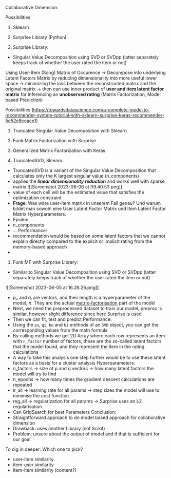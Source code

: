 Collaborative Dimension:


Possibilities
1. Sklearn
2. Surprise Library (Python)

3. Surprise Library:
- Singular Value Decomposition using SVD or SVDpp (latter separately keeps track of whether the user rated the item or not)

Using User-Item (Song) Matrix of Occurence
-> Decompose into underlying Latent Factors Matrix by reducing dimensionality into more useful lower space
-> minimizing the loss between the reconstructed matrix and the original matrix
-> then can use inner product of **user and item latent factor matrix** for inferencing an **unobserved rating** (Matrix Factorization, Model based Prediction)

Possibilities (https://towardsdatascience.com/a-complete-guide-to-recommender-system-tutorial-with-sklearn-surprise-keras-recommender-5e52e8ceace1)
1. Truncated Singular Value Decomposition with Sklearn
2. Funk Matrix Factorization with Surprise
3. Generalized Matrix Factorization with Keras

1. TruncatedSVD, Sklearn:
- TruncatedSVD is a variant of the Singular Value Decomposition that calculates only the K largest singular value (n_components)
- applies the **_linear dimensionality reduction_** and works well with sparse matrix
![[Screenshot 2023-06-06 at 09.40.53.png]]
- value of each cell will be the estimated value that satisfies the optimization constraint
- **Frage**: Was wäre user-item matrix in unserem Fall genau? Und warum bildet man sowohl eine User Latent Factor Matrix und Item Latent Factor Matrix
Hyperparameters:
- Epsilon
- n_components
- ...
Performance:
- recommendation would be based on some latent factors that we cannot explain directly compared to the explicit or implicit rating from the memory-based approach
-
1. Funk MF with Surprise Library:
- Similar to Singular Value Decomposition using SVD or SVDpp (latter separately keeps track of whether the user rated the item or not)

![[Screenshot 2023-06-05 at 16.26.26.png]]
- _pᵤ_ and _qᵢ_ are vectors, and their length is a hyperparameter of the model, _n_. They are the actual [matrix-factorisation](https://en.wikipedia.org/wiki/Matrix_factorization_(recommender_systems)) part of the model
- Next, we need the preprocessed dataset to train our model, preproc is similar, however slight difference since here Surprise is used
- Then we can fit, test and predict
Performance:
- Using the `pu`, `qi`, `bu` and `bi` methods of an `SVD` object, you can get the corresponding values from the math formula
- By calling methods we get 2D Array where each row represents an item with `n_factor` number of factors, these are the so-called latent factors that the model found, and they represent the item in the rating calculations
- A way to take this analysis one step further would be to use these latent factors as a basis for a cluster analysis
Hyperparameters:
- n_factors -> size of p and q vectors -> how many latent factors the model will try to find
- n_epochs -> how many times the gradient descent calculations are repeated
- lr_all -> learning rate for all params -> step sizes the model will use to minimise the cost function
- reg_all -> regularization for all params -> Surprise uses an L2 regularisation
- Can GridSearch for best Parameters
Conclusion:
- Straightforward approach to do model based approach for collaborative dimension
- Drawback: uses another Library (not Scikit)
- Problem: unsure about the output of model and if that is sufficient for our goal


To dig in deeper:
Which one to pick?
- user-item similarity
- item-user similarity
- item-item similarity (content?)
